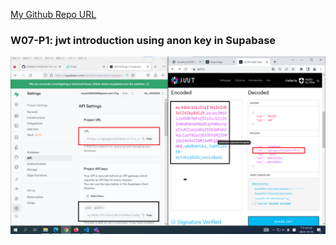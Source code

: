 [My Github Repo URL](https://github.com/CHEN211410674/1121-wp1-demo-211410674.git)

### W07-P1: jwt introduction using anon key in Supabase

![](w07-p1.png)
